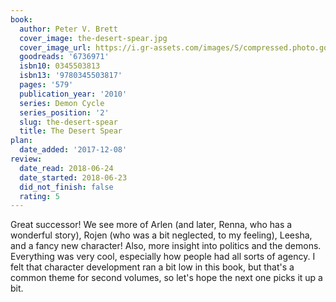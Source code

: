 ```yaml
---
book:
  author: Peter V. Brett
  cover_image: the-desert-spear.jpg
  cover_image_url: https://i.gr-assets.com/images/S/compressed.photo.goodreads.com/books/1388219761l/6736971.jpg
  goodreads: '6736971'
  isbn10: 0345503813
  isbn13: '9780345503817'
  pages: '579'
  publication_year: '2010'
  series: Demon Cycle
  series_position: '2'
  slug: the-desert-spear
  title: The Desert Spear
plan:
  date_added: '2017-12-08'
review:
  date_read: 2018-06-24
  date_started: 2018-06-23
  did_not_finish: false
  rating: 5
---
```


Great successor! We see more of Arlen (and later, Renna, who has a wonderful story), Rojen (who was a bit neglected, to my feeling), Leesha, and a fancy new character! Also, more insight into politics and the demons. Everything was very cool, especially how people had all sorts of agency. I felt that character development ran a bit low in this book, but that's a common theme for second volumes, so let's hope the next one picks it up a bit.
